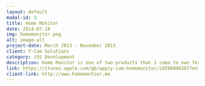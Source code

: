 ```yaml
---
layout: default
modal-id: 3
title: Home Monitor
date: 2014-07-18
img: homemonitor.png
alt: image-alt
project-date: March 2013 - November 2013
client: Y-Cam Solutions
category: iOS Development
description: Home Monitor is one of two products that I came to own for this client, the other being BabyPing. Whilst owning the product I was responsible for the design and development of the Home Monitor iOS (iPad & iPhone) and Android phone and tablet projects. The products were clients that talked to the Home Monitor servers that allowed users to view their Home Monitor cameras from anywhere in the world. As well as being able to stream live footage, the apps allowed users to view archived footage that had been recorded based on Motion Detection and would also send push notifications when any motion was detected. Other features I worked with the client to put in involved, sharing for archived footage via social networks, changing the settings of a camera using purely the app, and also improving the connectivity with the apps to the cameras, reducing the live streaming lag from 15 seconds to 6 seconds. 
link: https://itunes.apple.com/gb/app/y-cam-homemonitor/id598940367?mt=8
client-link: http://www.homemontior.me
---
```

